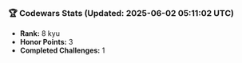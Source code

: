 ### 🏆 Codewars Stats (Updated: 2025-06-02 05:11:02 UTC)

- **Rank:** 8 kyu
- **Honor Points:** 3
- **Completed Challenges:** 1
